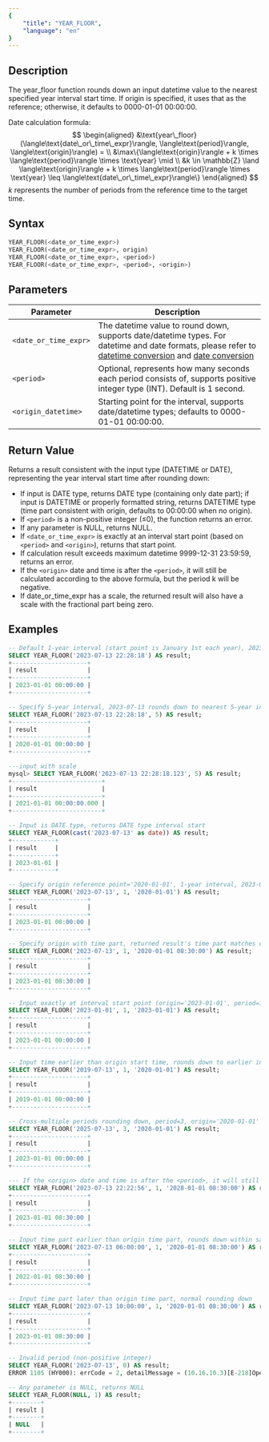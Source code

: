 ```yaml
---
{
    "title": "YEAR_FLOOR",
    "language": "en"
}
---
```


## Description

The year_floor function rounds down an input datetime value to the nearest specified year interval start time. If origin is specified, it uses that as the reference; otherwise, it defaults to 0000-01-01 00:00:00.

Date calculation formula:
$$
\begin{aligned}
&\text{year\_floor}(\langle\text{date\_or\_time\_expr}\rangle, \langle\text{period}\rangle, \langle\text{origin}\rangle) = \\
&\max\{\langle\text{origin}\rangle + k \times \langle\text{period}\rangle \times \text{year} \mid \\
&k \in \mathbb{Z} \land \langle\text{origin}\rangle + k \times \langle\text{period}\rangle \times \text{year} \leq \langle\text{date\_or\_time\_expr}\rangle\}
\end{aligned}
$$
$k$ represents the number of periods from the reference time to the target time.

## Syntax
```sql
YEAR_FLOOR(<date_or_time_expr>)
YEAR_FLOOR(<date_or_time_expr>, origin)
YEAR_FLOOR(<date_or_time_expr>, <period>)
YEAR_FLOOR(<date_or_time_expr>, <period>, <origin>)
```

## Parameters
| Parameter | Description |
|-----------|-------------|
| `<date_or_time_expr>` | The datetime value to round down, supports date/datetime types. For datetime and date formats, please refer to [datetime conversion](../../../../../docs/sql-manual/basic-element/sql-data-types/conversion/datetime-conversion) and [date conversion](../../../../../docs/sql-manual/basic-element/sql-data-types/conversion/date-conversion) |
| `<period>` | Optional, represents how many seconds each period consists of, supports positive integer type (INT). Default is 1 second. |
| `<origin_datetime>` | Starting point for the interval, supports date/datetime types; defaults to 0000-01-01 00:00:00. |

## Return Value
Returns a result consistent with the input type (DATETIME or DATE), representing the year interval start time after rounding down:

- If input is DATE type, returns DATE type (containing only date part); if input is DATETIME or properly formatted string, returns DATETIME type (time part consistent with origin, defaults to 00:00:00 when no origin).
- If `<period>` is a non-positive integer (≤0), the function returns an error.
- If any parameter is NULL, returns NULL.
- If `<date_or_time_expr>` is exactly at an interval start point (based on `<period>` and `<origin>`), returns that start point.
- If calculation result exceeds maximum datetime 9999-12-31 23:59:59, returns an error.
- If the `<origin>` date and time is after the `<period>`, it will still be calculated according to the above formula, but the period k will be negative.
- If date_or_time_expr has a scale, the returned result will also have a scale with the fractional part being zero.

## Examples
```sql
-- Default 1-year interval (start point is January 1st each year), 2023-07-13 rounds down to 2023-01-01
SELECT YEAR_FLOOR('2023-07-13 22:28:18') AS result;
+---------------------+
| result              |
+---------------------+
| 2023-01-01 00:00:00 |
+---------------------+

-- Specify 5-year interval, 2023-07-13 rounds down to nearest 5-year interval start (calculated with default origin)
SELECT YEAR_FLOOR('2023-07-13 22:28:18', 5) AS result;
+---------------------+
| result              |
+---------------------+
| 2020-01-01 00:00:00 |  
+---------------------+

---input with scale
mysql> SELECT YEAR_FLOOR('2023-07-13 22:28:18.123', 5) AS result;
+-------------------------+
| result                  |
+-------------------------+
| 2021-01-01 00:00:00.000 |
+-------------------------+

-- Input is DATE type, returns DATE type interval start
SELECT YEAR_FLOOR(cast('2023-07-13' as date)) AS result;
+------------+
| result     |
+------------+
| 2023-01-01 |
+------------+

-- Specify origin reference point='2020-01-01', 1-year interval, 2023-07-13 rounds to 2023-01-01
SELECT YEAR_FLOOR('2023-07-13', 1, '2020-01-01') AS result;
+---------------------+
| result              |
+---------------------+
| 2023-01-01 00:00:00 |
+---------------------+

-- Specify origin with time part, returned result's time part matches origin
SELECT YEAR_FLOOR('2023-07-13', 1, '2020-01-01 08:30:00') AS result;
+---------------------+
| result              |
+---------------------+
| 2023-01-01 08:30:00 |
+---------------------+

-- Input exactly at interval start point (origin='2023-01-01', period=1), returns itself
SELECT YEAR_FLOOR('2023-01-01', 1, '2023-01-01') AS result;
+---------------------+
| result              |
+---------------------+
| 2023-01-01 00:00:00 |
+---------------------+

-- Input time earlier than origin start time, rounds down to earlier interval point
SELECT YEAR_FLOOR('2019-07-13', 1, '2020-01-01') AS result;
+---------------------+
| result              |
+---------------------+
| 2019-01-01 00:00:00 |
+---------------------+

-- Cross-multiple periods rounding down, period=3, origin='2020-01-01'
SELECT YEAR_FLOOR('2025-07-13', 3, '2020-01-01') AS result;
+---------------------+
| result              |
+---------------------+
| 2023-01-01 00:00:00 |
+---------------------+

--- If the <origin> date and time is after the <period>, it will still be calculated according to the above formula, but the period k will be negative.
SELECT YEAR_FLOOR('2023-07-13 22:22:56', 1, '2028-01-01 08:30:00') AS result;
+---------------------+
| result              |
+---------------------+
| 2023-01-01 08:30:00 |
+---------------------+

-- Input time part earlier than origin time part, rounds down within same year
SELECT YEAR_FLOOR('2023-07-13 06:00:00', 1, '2020-01-01 08:30:00') AS result;
+---------------------+
| result              |
+---------------------+
| 2022-01-01 08:30:00 |
+---------------------+

-- Input time part later than origin time part, normal rounding down
SELECT YEAR_FLOOR('2023-07-13 10:00:00', 1, '2020-01-01 08:30:00') AS result;
+---------------------+
| result              |
+---------------------+
| 2023-01-01 08:30:00 |
+---------------------+

-- Invalid period (non-positive integer)
SELECT YEAR_FLOOR('2023-07-13', 0) AS result;
ERROR 1105 (HY000): errCode = 2, detailMessage = (10.16.10.3)[E-218]Operation year_floor of 2023-07-13 00:00:00, 0 out of range

-- Any parameter is NULL, returns NULL
SELECT YEAR_FLOOR(NULL, 1) AS result;
+--------+
| result |
+--------+
| NULL   |
+--------+
```
